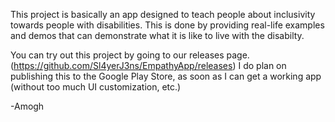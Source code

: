 This project is basically an app designed to teach people about inclusivity towards people with disabilities. This is done by providing real-life examples and demos that can demonstrate what it is like to live with the disabilty.

You can try out this project by going to our releases page. (https://github.com/Sl4yerJ3ns/EmpathyApp/releases) I do plan on publishing this to the Google Play Store, as soon as I can get a working app (without too much UI customization, etc.)

-Amogh
